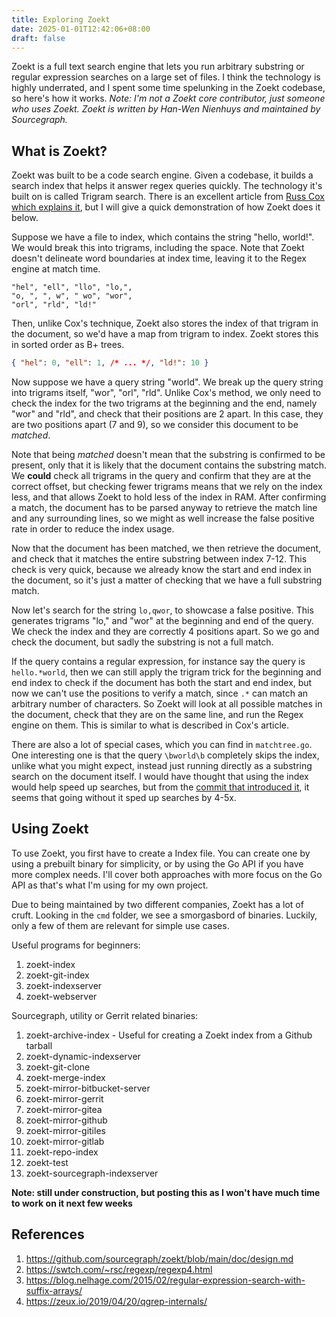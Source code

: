 ```yaml
---
title: Exploring Zoekt
date: 2025-01-01T12:42:06+08:00
draft: false
---
```


Zoekt is a full text search engine that lets you run arbitrary substring or regular expression searches on a large set of files. I think the technology is highly underrated, and I spent some time spelunking in the Zoekt codebase, so here's how it works.
*Note: I'm not a Zoekt core contributor, just someone who uses Zoekt. Zoekt is written by Han-Wen Nienhuys and maintained by Sourcegraph.*

## What is Zoekt?

Zoekt was built to be a code search engine. Given a codebase, it builds a search index that helps it answer regex queries quickly.
The technology it's built on is called Trigram search. There is an excellent article from [Russ Cox which explains it](https://swtch.com/~rsc/regexp/regexp4.html), but I will give a quick demonstration of how Zoekt does it below.

Suppose we have a file to index, which contains the string "hello, world!". We would break this into trigrams, including the space. Note that Zoekt doesn't delineate word boundaries at index time, leaving it to the Regex engine at match time.
```
"hel", "ell", "llo", "lo,", 
"o, ", ", w", " wo", "wor", 
"orl", "rld", "ld!"
```

Then, unlike Cox's technique, Zoekt also stores the index of that trigram in the document, so we'd have a map from trigram to index. Zoekt stores this in sorted order as B+ trees.

```json
{ "hel": 0, "ell": 1, /* ... */, "ld!": 10 }
```

Now suppose we have a query string "world". We break up the query string into trigrams itself, "wor", "orl", "rld". Unlike Cox's method, we only need to check the index for the two trigrams at the beginning and the end, namely "wor" and "rld", and check that their positions are 2 apart. In this case, they are two positions apart (7 and 9), so we consider this document to be *matched*.

Note that being *matched* doesn't mean that the substring is confirmed to be present, only that it is likely that the document contains the substring match. We **could** check all trigrams in the query and confirm that they are at the correct offset, but checking fewer trigrams means that we rely on the index less, and that allows Zoekt to hold less of the index in RAM. After confirming a match, the document has to be parsed anyway to retrieve the match line and any surrounding lines, so we might as well increase the false positive rate in order to reduce the index usage.

Now that the document has been matched, we then retrieve the document, and check that it matches the entire substring between index 7-12. This check is very quick, because we already know the start and end index in the document, so it's just a matter of checking that we have a full substring match.

Now let's search for the string `lo,qwor`, to showcase a false positive. This generates trigrams "lo," and "wor" at the beginning and end of the query. We check the index and they are correctly 4 positions apart. So we go and check the document, but sadly the substring is not a full match.

If the query contains a regular expression, for instance say the query is `hello.*world`, then we can still apply the trigram trick for the beginning and end index to check if the document has both the start and end index, but now we can't use the positions to verify a match, since `.*` can match an arbitrary number of characters. So Zoekt will look at all possible matches in the document, check that they are on the same line, and run the Regex engine on them. This is similar to what is described in Cox's article.

There are also a lot of special cases, which you can find in `matchtree.go`. One interesting one is that the query `\bworld\b` completely skips the index, unlike what you might expect, instead just running directly as a substring search on the document itself. I would have thought that using the index would help speed up searches, but from the [commit that introduced it](https://github.com/sourcegraph/zoekt/commit/ea5ebffdc0f22392cf9b61900f0ffbc759a982b5), it seems that going without it sped up searches by 4-5x.

## Using Zoekt

To use Zoekt, you first have to create a Index file. You can create one by using a prebuilt binary for simplicity, or by using the Go API if you have more complex needs. I'll cover both approaches with more focus on the Go API as that's what I'm using for my own project.

Due to being maintained by two different companies, Zoekt has a lot of cruft. Looking in the `cmd` folder, we see a smorgasbord of binaries. Luckily, only a few of them are relevant for simple use cases.

Useful programs for beginners:
1. zoekt-index
2. zoekt-git-index
3. zoekt-indexserver
4. zoekt-webserver

Sourcegraph, utility or Gerrit related binaries:
1. zoekt-archive-index - Useful for creating a Zoekt index from a Github tarball
2. zoekt-dynamic-indexserver
3. zoekt-git-clone
7. zoekt-merge-index
8. zoekt-mirror-bitbucket-server
9. zoekt-mirror-gerrit
10. zoekt-mirror-gitea
11. zoekt-mirror-github
12. zoekt-mirror-gitiles
13. zoekt-mirror-gitlab
14. zoekt-repo-index
16. zoekt-test
17. zoekt-sourcegraph-indexserver

**Note: still under construction, but posting this as I won't have much time to work on it next few weeks**

## References
1. https://github.com/sourcegraph/zoekt/blob/main/doc/design.md
2. https://swtch.com/~rsc/regexp/regexp4.html
3. https://blog.nelhage.com/2015/02/regular-expression-search-with-suffix-arrays/
4. https://zeux.io/2019/04/20/qgrep-internals/